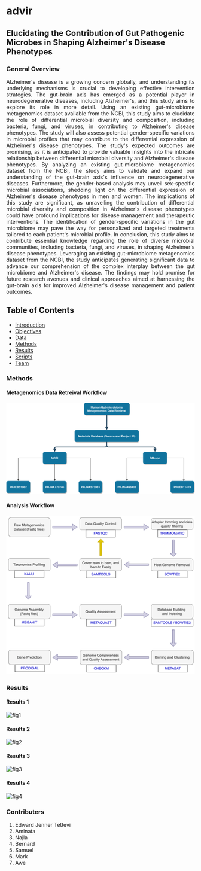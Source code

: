 # advir
## Elucidating the Contribution of Gut Pathogenic Microbes in Shaping Alzheimer's Disease Phenotypes 

### General Overview

<p align="justify"> Alzheimer's disease is a growing concern globally, and understanding its underlying mechanisms is crucial to developing effective intervention strategies. The gut-brain axis has emerged as a potential player in neurodegenerative diseases, including Alzheimer's, and this study aims to explore its role in more detail.
Using an existing gut-microbiome metagenomics dataset available from the NCBI, this study aims to elucidate the role of differential microbial diversity and composition, including bacteria, fungi, and viruses, in contributing to Alzheimer's disease phenotypes. The study will also assess potential gender-specific variations in microbial profiles that may contribute to the differential expression of Alzheimer's disease phenotypes.
The study's expected outcomes are promising, as it is anticipated to provide valuable insights into the intricate relationship between differential microbial diversity and Alzheimer's disease phenotypes. By analyzing an existing gut-microbiome metagenomics dataset from the NCBI, the study aims to validate and expand our understanding of the gut-brain axis's influence on neurodegenerative diseases. Furthermore, the gender-based analysis may unveil sex-specific microbial associations, shedding light on the differential expression of Alzheimer's disease phenotypes in men and women.
The implications of this study are significant, as unravelling the contribution of differential microbial diversity and composition in Alzheimer's disease phenotypes could have profound implications for disease management and therapeutic interventions. The identification of gender-specific variations in the gut microbiome may pave the way for personalized and targeted treatments tailored to each patient's microbial profile.
In conclusion, this study aims to contribute essential knowledge regarding the role of diverse microbial communities, including bacteria, fungi, and viruses, in shaping Alzheimer's disease phenotypes. Leveraging an existing gut-microbiome metagenomics dataset from the NCBI, the study anticipates generating significant data to advance our comprehension of the complex interplay between the gut microbiome and Alzheimer's disease. The findings may hold promise for future research avenues and clinical approaches aimed at harnessing the gut-brain axis for improved Alzheimer's disease management and patient outcomes.  </p> 

## Table of Contents
- [Introduction](#Introduction)
- [Objectives](#Objectives)
- [Data](#Data)
- [Methods](#Methods)
- [Results](#Results)
- [Scripts](#Scripts)
- [Team](#Team)
  

### Methods
#### Metagenomics Data Retreival Workflow

![advir project data retreival](figures/Data.Retreival.Workflow.svg) 




#### Analysis Workflow

![advir project methods workflow](figures/Methods.Workflow.png)



### Results
#### Results 1
![fig1](output/1.png)
#### Results 2
![fig2](output/2.png)
#### Results 3
![fig3](output/3.png)
#### Results 4
![fig4](figures/4.png)


### Contributers
1. Edward Jenner Tettevi
2. Aminata
3. Najla
4. Bernard
5. Samuel
6. Mark
7. Awe

